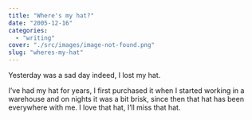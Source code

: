 ```yaml
---
title: "Where's my hat?"
date: "2005-12-16"
categories: 
  - "writing"
cover: "./src/images/image-not-found.png"
slug: "wheres-my-hat"
---
```


Yesterday was a sad day indeed, I lost my hat.

I’ve had my hat for years, I first purchased it when I started working in a warehouse and on nights it was a bit brisk, since then that hat has been everywhere with me. I love that hat, I’ll miss that hat.
